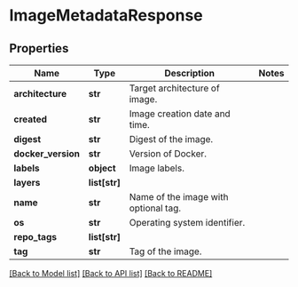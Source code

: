 # ImageMetadataResponse

## Properties
Name | Type | Description | Notes
------------ | ------------- | ------------- | -------------
**architecture** | **str** | Target architecture of image. | 
**created** | **str** | Image creation date and time. | 
**digest** | **str** | Digest of the image. | 
**docker_version** | **str** | Version of Docker. | 
**labels** | **object** | Image labels. | 
**layers** | **list[str]** |  | 
**name** | **str** | Name of the image with optional tag. | 
**os** | **str** | Operating system identifier. | 
**repo_tags** | **list[str]** |  | 
**tag** | **str** | Tag of the image. | 

[[Back to Model list]](../README.md#documentation-for-models) [[Back to API list]](../README.md#documentation-for-api-endpoints) [[Back to README]](../README.md)

